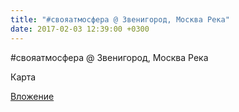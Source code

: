 ```yaml
---
title: "#свояатмосфера @ Звенигород, Москва Река"
date: 2017-02-03 12:39:00 +0300
---
```


#свояатмосфера @ Звенигород, Москва Река

Карта

[Вложение](/assets/vk_photos/2/o5LT4zBFx-Q.jpg)
